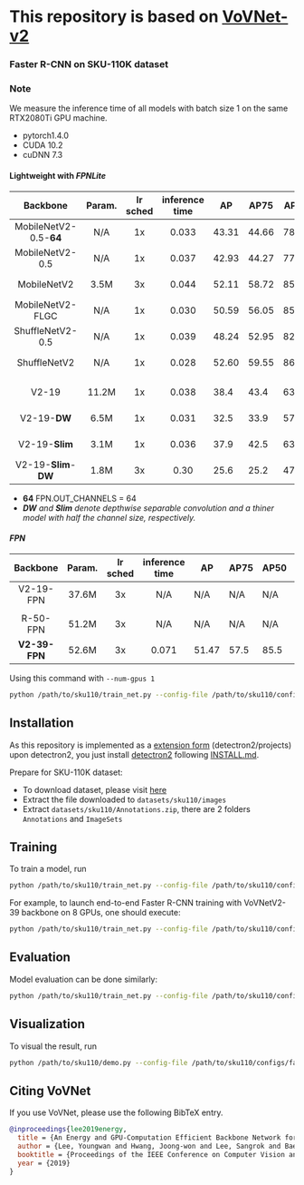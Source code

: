 # This repository is based on [VoVNet-v2](https://github.com/youngwanLEE/vovnet-detectron2)



### Faster R-CNN on SKU-110K dataset

### Note

We measure the inference time of all models with batch size 1 on the same RTX2080Ti GPU machine.

- pytorch1.4.0
- CUDA 10.2
- cuDNN 7.3

#### Lightweight with _FPNLite_

|Backbone|Param.|lr sched|inference time|AP|AP75|AP50|download|
|:--------:|:---:|:---:|:--:|--|----|----|--------|
|MobileNetV2-0.5-**64**|N/A|1x|0.033|43.31|44.66|78.08|<a href="">model</a>&nbsp;\|&nbsp;<a href="">metrics</a>
|MobileNetV2-0.5|N/A|1x|0.037|42.93|44.27|77.31|<a href="">model</a>&nbsp;\|&nbsp;<a href="">metrics</a>
|MobileNetV2|3.5M|3x|0.044|52.11|58.72|85.98|<a href="">model</a>&nbsp;\|&nbsp;<a href="">metrics</a>
|MobileNetV2-FLGC|N/A|1x|0.030|50.59|56.05|85.21|<a href="">model</a>&nbsp;\|&nbsp;<a href="">metrics</a>
|ShuffleNetV2-0.5|N/A|1x|0.039|48.24|52.95|82.10|<a href="">model</a>&nbsp;\|&nbsp;<a href="">metrics</a>
|ShuffleNetV2|N/A|1x|0.028|52.60|59.55|86.19|<a href="">model</a>&nbsp;\|&nbsp;<a href="">metrics</a>
||
|V2-19|11.2M|1x|0.038|38.4|43.4|63.3|<a href="">model</a>&nbsp;\|&nbsp;<a href="">metrics</a>
|V2-19-**DW**|6.5M|1x|0.031|32.5|33.9|57.7|<a href="">model</a>&nbsp;\|&nbsp;<a href="">metrics</a>
|V2-19-**Slim**|3.1M|1x|0.036|37.9|42.5|63.0|<a href="">model</a>&nbsp;\|&nbsp;<a href="">metrics</a>
|V2-19-**Slim**-**DW**|1.8M|3x|0.30|25.6|25.2|47.6|<a href="">model</a>&nbsp;\|&nbsp;<a href="">metrics</a>

* **64** FPN.OUT_CHANNELS = 64
* _**DW** and **Slim** denote depthwise separable convolution and a thiner model with half the channel size, respectively._                              
#### _FPN_

|Backbone|Param.|lr sched|inference time|AP|AP75|AP50|download|
|:--------:|:---:|:---:|:--:|--|----|----|--------|
|V2-19-FPN|37.6M|3x|N/A|N/A|N/A|N/A|<a href="">model</a>&nbsp;\|&nbsp;<a href="">metrics</a>
||
|R-50-FPN|51.2M|3x|N/A|N/A|N/A|N/A|<a href="">model</a>&nbsp;\|&nbsp;<a href="">metrics</a>
|**V2-39-FPN**|52.6M|3x|0.071|51.47|57.5|85.5|<a href="">model</a>&nbsp;\|&nbsp;<a href="">metrics</a>



Using this command with `--num-gpus 1`
```bash
python /path/to/sku110/train_net.py --config-file /path/to/sku110/configs/<config.yaml> --eval-only --num-gpus 1 MODEL.WEIGHTS <model.pth>
```

## Installation

As this repository is implemented as a [extension form](https://github.com/youngwanLEE/detectron2/tree/vovnet/projects/VoVNet) (detectron2/projects) upon detectron2, you just install [detectron2](https://github.com/facebookresearch/detectron2) following [INSTALL.md](https://github.com/facebookresearch/detectron2/blob/master/INSTALL.md).

Prepare for SKU-110K dataset:
- To download dataset, please visit [here](https://github.com/eg4000/SKU110K_CVPR19)
- Extract the file downloaded to `datasets/sku110/images`
- Extract `datasets/sku110/Annotations.zip`, there are 2 folders `Annotations` and `ImageSets`

## Training

To train a model, run
```bash
python /path/to/sku110/train_net.py --config-file /path/to/sku110/configs/<config.yaml>
```

For example, to launch end-to-end Faster R-CNN training with VoVNetV2-39 backbone on 8 GPUs,
one should execute:
```bash
python /path/to/sku110/train_net.py --config-file /path/to/sku110/configs/faster_rcnn_V_39_FPN_3x.yaml --num-gpus 8
```

## Evaluation

Model evaluation can be done similarly:
```bash
python /path/to/sku110/train_net.py --config-file /path/to/sku110/configs/faster_rcnn_V_39_FPN_3x.yaml --eval-only MODEL.WEIGHTS <model.pth>
```

## Visualization
To visual the result, run
```bash
python /path/to/sku110/demo.py --config-file /path/to/sku110/configs/faster_rcnn_V_39_FPN_3x.yaml --input image.jpg --output image.jpg MODEL.WEIGHTS <model.pth>
```


## <a name="CitingVoVNet"></a>Citing VoVNet

If you use VoVNet, please use the following BibTeX entry.

```BibTeX
@inproceedings{lee2019energy,
  title = {An Energy and GPU-Computation Efficient Backbone Network for Real-Time Object Detection},
  author = {Lee, Youngwan and Hwang, Joong-won and Lee, Sangrok and Bae, Yuseok and Park, Jongyoul},
  booktitle = {Proceedings of the IEEE Conference on Computer Vision and Pattern Recognition Workshops},
  year = {2019}
}

```
